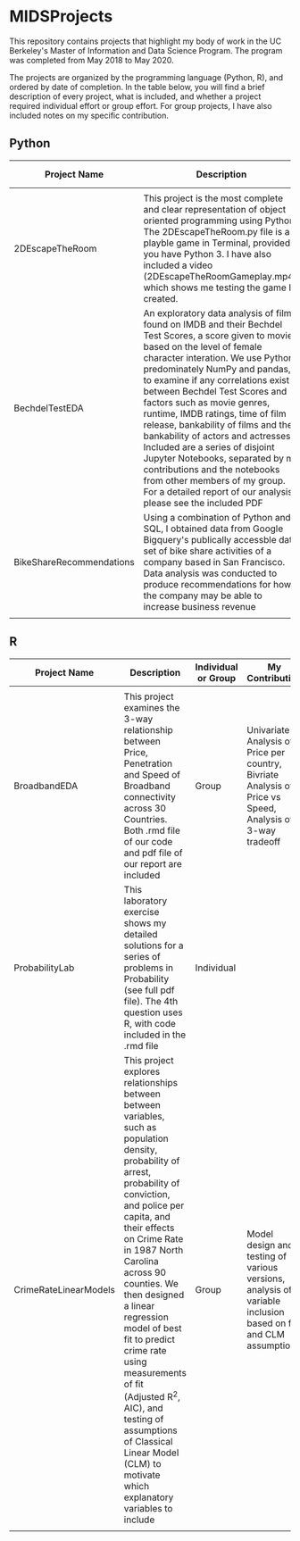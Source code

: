 # MIDSProjects

This repository contains projects that highlight my body of work in the UC Berkeley's Master of Information and Data Science Program.  The program was completed from May 2018 to May 2020.

The projects are organized by the programming language (Python, R), and ordered by date of completion.  In the table below, you will find a brief description of every project, what is included, and whether a project required individual effort or group effort.  For group projects, I have also included notes on my specific contribution. 

## Python 

|Project Name|Description|Individual or Group|My Contribution|
|---|---|---|---|
|||||
|2DEscapeTheRoom|This project is the most complete and clear representation of object oriented programming using Python. The 2DEscapeTheRoom.py file is a playble game in Terminal, provided you have Python 3. I have also included a video (2DEscapeTheRoomGameplay.mp4), which shows me testing the game I created.|Individual||
|BechdelTestEDA|An exploratory data analysis of films found on IMDB and their Bechdel Test Scores, a score given to movies based on the level of female character interation.  We use Python, predominately NumPy and pandas, to examine if any correlations exist between Bechdel Test Scores and factors such as movie genres, runtime, IMDB ratings, time of film release, bankability of films and the bankability of actors and actresses.  Included are a series of disjoint Jupyter Notebooks, separated by my contributions and the notebooks from other members of my group.  For a detailed report of our analysis, please see the included PDF|Group|Pre-analysis data processing such as table joining, Analysis of Bechdel score correlation with movie genres, movie runtime and IMDB ratings, and bankability of top 50 films|
|BikeShareRecommendations|Using a combination of Python and SQL, I obtained data from Google Bigquery's publically accessble data set of bike share activities of a company based in San Francisco.  Data analysis was conducted to produce recommendations for how the company may be able to increase business revenue|Individual||
|||||

## R
|Project Name|Description|Individual or Group|My Contribution|
|---|---|---|---|
|||||
|BroadbandEDA|This project examines the 3-way relationship between Price, Penetration and Speed of Broadband connectivity across 30 Countries. Both .rmd file of our code and pdf file of our report are included|Group|Univariate Analysis of Price per country, Bivriate Analysis of Price vs Speed, Analysis of 3-way tradeoff|
|ProbabilityLab|This laboratory exercise shows my detailed solutions for a series of problems in Probability (see full pdf file).  The 4th question uses R, with code included in the .rmd file|Individual||
|CrimeRateLinearModels|This project explores relationships between between variables, such as population density, probability of arrest, probability of conviction, and police per capita, and their effects on Crime Rate in 1987 North Carolina across 90 counties.  We then designed a linear regression model of best fit to predict crime rate using measurements of fit (Adjusted R<sup>2</sup>, AIC), and testing of assumptions of Classical Linear Model (CLM) to motivate which explanatory variables to include|Group|Model design and testing of various versions, analysis of variable inclusion based on fit and CLM assumptions|
|||||

